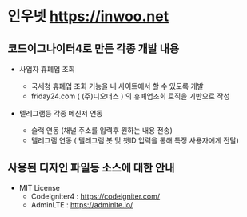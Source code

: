 # 인우넷 https://inwoo.net

## 코드이그나이터4로 만든 각종 개발 내용

- 사업자 휴폐업 조회
	- 국세청 휴폐업 조회 기능을 내 사이트에서 할 수 있도록 개발
	- friday24.com ( (주)디오더스 ) 의 휴폐업조회 로직을 기반으로 작성

- 텔레그램등 각종 메신저 연동
	- 슬랙 연동 (채널 주소를 입력후 원하는 내용 전송)
	- 텔레그램 연동 ( 텔레그램 봇 및 챗ID 입력을 통해 특정 사용자에게 전달)

## 사용된 디자인 파일등 소스에 대한 안내

- MIT License
	- CodeIgniter4 : https://codeigniter.com/
	- AdminLTE : https://adminlte.io/